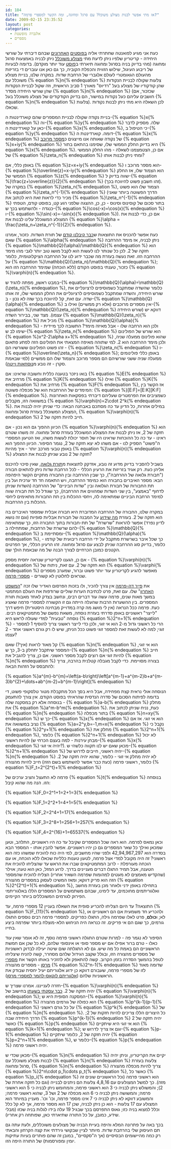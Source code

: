 ```yaml
---
id: 184
title: "אז מתי אפשר לבנות מצולע משוכלל עם סרגל ומחוגה, ומה הקשר למספרי פרמה?"
date: 2009-02-15 23:35:52
layout: post
categories: 
  - אלגברה מופשטת
  - מספרים
---
```

כעת אני מגיע לפואנטה שחתרתי אליה <a href="http://www.gadial.net/?p=182">בפוסטים</a> <a href="http://www.gadial.net/?p=183">האחרונים</a> שבהם דיברתי על שורשי היחידה - קריטריון שלפיו ניתן לדעת מתי <a href="http://he.wikipedia.org/wiki/%D7%9E%D7%A6%D7%95%D7%9C%D7%A2_%D7%9E%D7%A9%D7%95%D7%9B%D7%9C%D7%9C">מצולע משוכלל</a> ניתן לבניה באמצעות סרגל ומחוגה (מהי בדיוק בניה בסרגל ומחוגה תיארתי ב<a href="http://www.gadial.net/?p=176">פוסט</a> עוד יותר מוקדם). בדומה לבעיות של ריבוע העיגול, שילוש הזווית והכפלת הקוביה, כך גם כאן אנו עוברים די בזריזות מהעולם הגאומטרי לעולם אלגברי של הרחבת שדות. במקרה שלנו, בניית מצולע משוכלל עם {% equation %}n{% endequation %} צלעות שקולה לבניית הנקודות שהן קודקודיו של מצולע בעל "רדיוס" מאורך 1 סביב הראשית, וזה שקול לבניית הנקודות שהן שורשי היחידה מסדר {% equation %}n{% endequation %} (שכזכור, אם חושבים עליהם כעל נקודות במישור, הם בדיוק הקודקודים של מצולע משוכלל בעל {% equation %}n{% endequation %} צלעות). לכן השאלה היא מתי ניתן לבנות נקודות שכאלו.

בניית נקודה שקולה לבניית המספרים שהם קוארדינטות ה-{% equation %}x{% endequation %} וה-{% equation %}y{% endequation %} שלה. מספיק לדבר כאן על קוארדינטת ה-{% equation %}x{% endequation %}, כי הטיפול ב-{% equation %}y{% endequation %} דומה. קוארדינטת ה-{% equation %}x{% endequation %} של נקודה שאותה אנו מייצגים כ<a href="http://he.wikipedia.org/wiki/%D7%9E%D7%A1%D7%A4%D7%A8_%D7%9E%D7%A8%D7%95%D7%9B%D7%91">מספר מרוכב</a> {% equation %}x+iy{% endequation %} היא בדיוק החלק הממשי שלו, שסימנו בהתאם בתור {% equation %}x{% endequation %}. אם כן, הצטמצמנו לשאלה - מהו החלק הממשי של {% equation %}\zeta_n{% endequation %} ומתי ניתן לבנות אותו?

באופן כללי, אם {% equation %}z=x+iy{% endequation %} הוא מספר מרוכב ו-{% equation %}\overline{z}=x-iy{% endequation %} הוא הצמוד שלו, אז החלק הממשי של {% equation %}z{% endequation %} שווה בדיוק ל-{% equation %}\frac{z+\overline{z}}{2}{% endequation %} (זהו חשבון פשוט להיווכח בכך). במקרה של {% equation %}\zeta_n{% endequation %}, הצמוד שלו הוא פשוט {% equation %}\zeta_n^{-1}{% endequation %} (הדרך הפשוטה ביותר שאני מכיר כדי לראות זאת היא לכתוב את {% equation %}\zeta_n^{-1}{% endequation %} בתור סכום של קוסינוס וסינוס - כן, כן, ההצגה שלפני רגע קט, בפוסט קודם, הטפתי כנגדה - ולהשתמש בכך ש-{% equation %}\cos(-x)=\cos(x){% endequation %} ו-{% equation %}\sin(-x)=-\sin(x){% endequation %}). אם כן, כדי לבנות את המצולע המשוכלל עלינו לבנות את {% equation %}\alpha = \frac{\zeta_n+\zeta_n^{-1}}{2}{% endequation %}.

כעת אפשר להכניס את התוצאות ש<a href="http://www.gadial.net/?p=180">כבר קיבלנו קודם</a> של תורת השדות. כזכור, אמרנו שאם {% equation %}\alpha{% endequation %} ניתן לבניה, אז מימד ההרחבה {% equation %}\mathbb{Q}(\alpha)/\mathbb{Q}{% endequation %} הוא חזקה של 2. לכן כל שנותר לנו לעשות הוא לקבל מושג טוב יותר לגבי מהו מימד ההרחבה הזו. זאת נעשה בעזרת מה שכבר ידוע לנו על ההרחבה הציקלוטומית, כלומר על {% equation %}\mathbb{Q}(\zeta_n)/\mathbb{Q}{% endequation %}; כזכור, טענתי בפוסט הקודם (ללא הוכחה) שמימד ההרחבה הזו הוא {% equation %}\varphi(n){% endequation %}.

במבט ראשון, מפתה להגיד ש-{% equation %}\mathbb{Q}(\alpha)=\mathbb{Q}(\zeta_n){% endequation %}, כלומר שהשדה שמתקבל כשמוסיפים לרציונליים את שורש היחידה, והשדה שמתקבל כשמוסיפים לרציונליים את החלק הממשי שלו, זה אותו שדה. עם זאת, קל להיווכח בכך שזה לא נכון - ב-{% equation %}\mathbb{Q}(\alpha){% endequation %} אין מספרים מרוכבים (אלא רק ממשיים) ואילו ב-{% equation %}\mathbb{Q}(\zeta_n){% endequation %} דווקא יש (שורש היחידה עצמו). מצד שני, בבירור השדה {% equation %}\mathbb{Q}(\zeta_n){% endequation %} מכיל את {% equation %}\mathbb{Q}(\alpha){% endequation %} ולכן הוא הרחבה שלו - אבל מאיזה מימד? התשובה לכך מיידית - שימו לב ש-{% equation %}\zeta_n{% endequation %} הוא שורש של הפולינום {% equation %}x^2-2\alpha x+1{% endequation %} שהוא פולינום ממעלה שניה, ולכן מימד ההרחבה הוא 2. למי שתוהה מאיפה המצאתי את הפולינום הזה לפתע פתאום - זהו פשוט הפולינום ששורשיו הם {% equation %}\zeta_n{% endequation %} ו-{% equation %}\overline{\zeta_n}{% endequation %}; באופן כללי פולינומים ממעלה שניה ששני שורשיהם הם מספר מרוכב והצמוד שלו הם ממשיים (למי שבאמת סקרן - זה נובע מ<a href="http://en.wikipedia.org/wiki/Vi%C3%A8te%27s_formulas">נוסחאות וייטה</a>).

בואו ניזכר בטענה כללית וחשובה שראינו: אם {% equation %}E{% endequation %} מרחיב את {% equation %}K{% endequation %} ואילו {% equation %}K{% endequation %} מרחיב את {% equation %}F{% endequation %}, אז הקשר בין המימדים של ההרחבות הוא של מכפלה פשוטה: {% equation %}[E:F]=[E:K][K:F]{% endequation %}. כשמציבים את הפרמטרים שעליהם דיברתי בפסקאות האחרונות במשוואה הזו, מקבלים {% equation %}\varphi(n)=2\cdot 2^k{% endequation %}. במילים אחרות, כל הדיון עד כה מסתכם באבחנה הבאה: כדי שניתן יהיה לבנות את המצולע המשוכלל בעזרת סרגל ומחוגה, {% equation %}\varphi(n){% endequation %} חייב להיות חזקה של 2.

הכיוון ההפוך גם הוא נכון - אם {% equation %}\varphi(n){% endequation %} הוא חזקה של 2, אז ניתן לבנות את המצולע המשוכלל בעזרת סרגל ומחוגה. זה משהו שטרם ראינו - עד כה כל ההוכחות שראינו היו של חוסר יכולת לעשות משהו, ואז הטיעון המספרי ה"פשוט" הספיק לנו - אם משהו לא יצא חזקה של 2, נגמר הסיפור. הכיוון ההפוך הוא באופן טבעי מורכב יותר - איך מהיות {% equation %}\varphi(n){% endequation %} חזקה של 2 נובע שניתן לבנות את המצולע?

בשביל להסביר בדיוק מדוע זה נובע, אזדקק לתוצאות מ<a href="http://he.wikipedia.org/wiki/%D7%AA%D7%95%D7%A8%D7%AA_%D7%92%D7%9C%D7%95%D7%90%D7%94">תורת גלואה</a>, שאין סיכוי להיכנס אליהן כעת. רק אגיד בזריזות את הרעיון הכללי - לכל הרחבת שדות ניתן להתאים חבורה ("חבורת גלואה של ההרחבה"), כך שבין ההרחבה ובין החבורה מתקיים הקשר היפהפה הבא: מספר האיברים בחבורה הוא כמימד ההרחבה, ויש התאמה חד חד ערכית ועל בין תת החבורות של חבורת הגלואה ובין "שדות הביניים" של ההרחבה (השדות שניתן לדחוף "באמצע", בין שני השדות שמהווים את ההרחבה), כך שגודל כל תת חבורה שווה למימד הרחבת הביניים שמתאימה לה, ויחסי ההכלות בין תת החבורות מתאימים ליחסי ההכלות בין ההרחבות.

במקרה שלנו, החבורה של ההרחבה המדוברת היא חבורה אבלית שמספר האיברים בה הוא חזקה של 2. בעזרת <a href="http://he.wikipedia.org/wiki/%D7%9E%D7%A9%D7%A4%D7%98_%D7%94%D7%9E%D7%99%D7%95%D7%9F_%D7%9C%D7%97%D7%91%D7%95%D7%A8%D7%95%D7%AA_%D7%90%D7%91%D7%9C%D7%99%D7%95%D7%AA_%D7%A0%D7%95%D7%A6%D7%A8%D7%95%D7%AA_%D7%A1%D7%95%D7%A4%D7%99%D7%AA#.D7.9E.D7.A9.D7.A4.D7.98_.D7.94.D7.9E.D7.99.D7.95.D7.9F">מה שידוע</a> על המבנה של חבורות אבליות סופיות (וגם זה נושא לדיון נפרד) אפשר להראות "שרשרת" של תת-חבורות בתוך החבורה הזו, כך שמתאימה להם שרשרת של הרחבות, שמתחילה ב-{% equation %}\mathbb{Q}{% endequation %} ומסתיימת ב-{% equation %}\mathbb{Q}(\alpha){% endequation %}, כך שכל איבר בשרשרת מתקבל על ידי הרחבה ריבועית של קודמו - כלומר, בדיוק סוג ההרחבה שניתן לבצע עם סרגל ומחוגה. זהו הרעיון הכללי, אך הפרטים הקטנים כמובן הכרחיים לצורך הבנה של מה שבאמת הולך שם.

אם כן, הגענו לקריטריון שנראה יחסית מספק - {% equation %}\varphi(n){% endequation %} הוא חזקה של 2. עם זאת, ניתוח של {% equation %}\varphi{% endequation %} מאפשר להגיע לקריטריון עוד יותר פשוט וברור, שמערב מספרים שנראים לחלוטין לא קשורים - <a href="http://he.wikipedia.org/wiki/%D7%9E%D7%A1%D7%A4%D7%A8_%D7%A4%D7%A8%D7%9E%D7%94">מספרי פרמה</a>.

את <a href="http://he.wikipedia.org/wiki/%D7%A4%D7%99%D7%99%D7%A8_%D7%93%D7%94_%D7%A4%D7%A8%D7%9E%D7%94">פייר דה-פרמה</a> אין צורך להכיר, ולו בזכות הפרסום האדיר שלו זכה "<a href="http://he.wikipedia.org/wiki/%D7%94%D7%9E%D7%A9%D7%A4%D7%98_%D7%94%D7%90%D7%97%D7%A8%D7%95%D7%9F_%D7%A9%D7%9C_%D7%A4%D7%A8%D7%9E%D7%94">המשפט האחרון</a>" שלו. עם זאת, פרט לכתיבת הערות שוליים שרודפות את העולם המתמטי במשך מאות שנים, פרמה עשה עוד דברים רבים, ונחשב בצדק לאחד מאבות תורת המספרים. בין ההשערות הרבות שהעלה הייתה גם זו הקשורה למספרי פרמה שאציג כעת. פרמה ככל הנראה (אין לי מושג מה קרה במדוייק מבחינה היסטורית) חיפש דרך "לייצר" ראשוניים באופן סדרתי בעזרת נוסחה, משאת נפשם של מתמטיקאים רבים. נוסחה "טבעית" למדי שעולה לראש היא {% equation %}2^n+1{% endequation %} - הרי כל ראשוני גדול מ-2 הוא אי זוגי, ולכן כדי לייצר ראשוני צריך להוסיף 1 למספר זוגי; למה לא לעשות זאת למספר זוגי פשוט ככל הניתן, שיש לו רק גורם ראשוני אחד - 2 עצמו?

קל מאוד לראות (איך?) שאם {% equation %}n{% endequation %} הוא אי זוגי, המספר שיתקבל יתחלק ב-3, כך ש-{% equation %}n{% endequation %} חייב להיות זוגי אם רוצים לקבל מספר ראשוני. אם כן, צריך להגביל את {% equation %}n{% endequation %} בצורה מסויימת. כדי לקבל מגבלה קטלנית בהרבה, צריך להתבסס על הזהות הבאה:

{% equation %}a^{m}-b^{m}=\left(a-b\right)\left[a^{m-1}+a^{m-2}b+a^{m-3}b^{2}+\dots+ab^{m-2}+b^{m-1}\right]{% endequation %}

הנוסחה אולי נראית קצת מפחידה, אבל היא בסך הכל מתקבלת מטור טלסקופי פשוט, די בדומה לפיתוח הסכום של סדרה הנדסית שהראיתי בפוסט הקודם. אין צורך להתעמק בנוסחה אלא רק במסקנה שלה - {% equation %}a-b{% endequation %} מחלק את {% equation %}a^m-b^m{% endequation %}. כעת, נניח שניתן לכתוב את {% equation %}n{% endequation %} בתור מכפלה {% equation %}n=xy{% endequation %} כך ש-{% equation %}x{% endequation %} הוא אי זוגי. אז אם נציב במשוואה את {% equation %}a=2^y,b=-1,m=x{% endequation %} נקבל כי {% equation %}2^y+1{% endequation %} מחלק את {% equation %}2^n+1{% endequation %}, כלומר {% equation %}2^n+1{% endequation %} לא יכול להיות ראשוני (מבחן עירנות - למה בעצם הכרחי ש-{% equation %}x{% endequation %} יהיה אי זוגי?). מכאן שאם יש לנו תקווה כלשהי ש-{% equation %}2^n+1{% endequation %} יהיה ראשוני, חייבים לדרוש של-{% equation %}n{% endequation %} לא יהיה מחלק אי זוגי - כלומר, שהוא יהיה חזקה של 2. כלומר, ראשוני פרמה (כעת כבר אפשר להשתמש בשם הזה) חייב להיות מהצורה {% equation %}F_t=2^{2^t}+1{% endequation %}

פרמה לא התעצל והציב ערכים של {% equation %}t{% endequation %} בנוסחה הזו. הנה מה שהוא קיבל:

{% equation %}F_0=2^1+1=2+1=3{% endequation %}

{% equation %}F_1=2^2+1=4+1=5{% endequation %}

{% equation %}F_2=2^4+1=17{% endequation %}

{% equation %}F_3=2^8+1=256+1=257{% endequation %}

{% equation %}F_4=2^{16}+1=65537{% endequation %}

וכאן נמאס לפרמה. הוא ראה שכל המספרים שקיבל עד כה היו ראשוניים, התלהב, וטען שמכאן ואילך כל שאר המספרים גם כן יהיו ראשוניים. אפשר להבין אותו - המספר הבא בסדרה הוא 42,94,967,297 ולפני שהיו מחשבים, למי היה כוח להוכיח שמשהו כזה הוא ראשוני? זה היה מקובל למדי אצל פרמה, לטעון טענות כלליות שכאלו ללא הוכחה, או עם הוכחה מעורפלת - לרוב המתמטיקאים שברו את הראש עד שהצליחו להוכיח את הטענה, אבל תמיד התגלו דברים מעניינים בדרך. לרוע המזל, כאן הוא טעה; אוילר (שהקדיש מאמצים לא מעטים למהומות שפרמה השאיר אחריו) הצליח להוכיח שהמספר הזה הוא פריק דווקא; ומאז המשיכו לעסוק במספרים מהצורה {% equation %}2^{2^t}+1{% endequation %}, בתחילה באופן ידני ולאחר מכן בעזרת מחשב ואלגוריתמים מחוכמים, עד לימינו, שבהם משתמשים על המספרים הללו באלגוריתמי הפירוק לגורמים המשוכללים ביותר הקיימים.

התוצאה? עד היום הצליחו להכריע סופית את השאלה בעניין 12 מספרי פרמה, עד {% equation %}F_{11}{% endequation %}, ולהכריע חד משמעית אם הם ראשוניים או לא; ו<strong>כולם</strong>, פרט לאלו שפרמה גילה, התגלו כפריקים. למספרי פרמה רבים נוספים התגלו גורמים, כך שגם הם אי פריקים. זה כנראה היה הניחוש הלא-מוצלח ביותר שפרמה ביצע בחייו.

הסיפור לא נגמר פה - למרות שטרם התגלה ראשוני פרמה נוסף, זה לא אומר שאין עוד כאלו - טרם ברור אפילו אם יש מספר סופי או אינסופי שלהם, לא כל שכן אם חמשת הראשוניים הם באמת כל מה שיש. גם לא התגלתה שום שיטה יעילה לבדוק ראשוניות של מספרים מהצורה הזו, ובגלל שקצב הגידול שלהם מסחרר, קשה להניח שיצליחו לטפל בהמשך הסדרה בזמן הקרוב. קשה להתאפק ולא להזכיר באותו הקשר את <a href="http://he.wikipedia.org/wiki/%D7%9E%D7%A1%D7%A4%D7%A8_%D7%9E%D7%A8%D7%A1%D7%9F">מספרי מרסן</a> - מספרים מהצורה {% equation %}2^n-1{% endequation %} שדומה מאוד לזו של מספרי פרמה, שעבורם דווקא כן ידוע אלגוריתם יעיל יחסית שבודק את הראשוניות שלהם (<a href="http://he.wikipedia.org/wiki/%D7%9E%D7%91%D7%97%D7%9F_%D7%9C%D7%95%D7%A7%D7%90%D7%A1-%D7%9C%D7%94%D7%9E%D7%A8_%D7%9C%D7%9E%D7%A1%D7%A4%D7%A8%D7%99_%D7%9E%D7%A8%D7%A1%D7%9F">אלגוריתם לוקאס-להמר למספרי מרסן</a>).

חזרה לענייננו. אמרנו שצריך ש-{% equation %}\varphi(n){% endequation %} יהיה חזקה של 2. <a href="http://www.gadial.net/?p=166">כבר עסקתי בשעתו</a> בחישוב של {% equation %}\varphi(n){% endequation %}; המסקנה הסופית היא ש-{% equation %}\varphi(n){% endequation %} הוא כפולה של גורמים מהצורה {% equation %}p^{k-1}(p-1){% endequation %} על כל גורם ראשוני {% equation %}p^k{% endequation %} של {% equation %}n{% endequation %}. כל היצורים הללו צריכים להיות חזקות של 2; הדרך היחידה שבה {% equation %}p^{k-1}{% endequation %} יהיה חזקה של 2 כאשר {% equation %}p{% endequation %} הוא אי זוגי היא שיתקיים {% equation %}k=1{% endequation %}; וגם אז צריך לדרוש ש-{% equation %}p-1{% endequation %} יהיה חזקה של 2, כלומר שיתקיים {% equation %}p=2^n+1{% endequation %}, כלומר ש-{% equation %}p{% endequation %} יהיה ראשוני פרמה.

מכאן שכדי ש-{% equation %}n{% endequation %} יקיים את הקריטריון, וניתן יהיה לבנות מצולע משוכלל עם {% equation %}n{% endequation %} צלעות בעזרת סרגל ומחוגה, {% equation %}n{% endequation %} צריך להיות מכפלה מהצורה {% equation %}2^n\cdot p_1\cdots p_t{% endequation %}, כאשר כל {% equation %}p_i{% endequation %} הוא ראשוני פרמה (וכל הראשוניים שונים זה מזה). כך למשל המצולעים עם 4,8,16 צלעות הם ניתנים לבנייה (וגם כל חזקה אחרת של 2); והמשולש ניתן לבניה כי 3 הוא ראשוני פרמה; והמחומש ניתן לבניה כי 5 הוא ראשוני פרמה; והמשושה ניתן לבניה כי 6 הוא מכפלה של 2 ושל 3, שהוא ראשוני פרמה; והמשובע דווקא לא ניתן לבניה כי 7 אינו מספר פרמה, וכו' וכו'. מעניין במיוחד הוא המצולע עם 17 צלעות - הוא כן ניתן לבניה, שכן 17 הוא מספר פרמה, אך לא קל כלל וכלל למצוא בניה כזו; גאוס התפרסם בכך שבגיל 19 עלה בידו לגלות בניה שכזו (מבלי שידע, כמובן, על כל התורה שתיארתי כאן, שפותחה רק אחריו).

בכך באה על פתרונה המלא והיפה בעיית הבניה של מצולעים משוכללים, ולעת עתה גם תם העיסוק שלי בהרחבת שדות. מיותר לציין שבקושי גירדתי את קצה הקרחון והבאתי רק כמה מהיישומים הבסיסיים (אך ה"סקסיים", במובן זה שהם פותרים בעיות עתיקות יומין ומפורסמות) של התורה היפה הזו.

